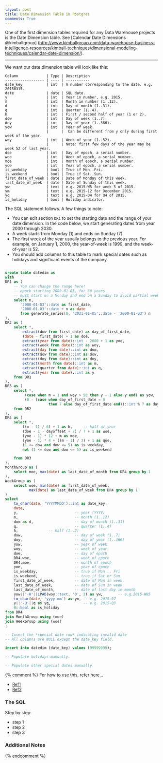```yaml
---
layout: post
title: Date Dimension Table in Postgres
comments: True
---
```


One of the first dimension tables required for any Data Warehouse projects is
the Date Dimension table. See [Calendar Date Dimensions @kimballgroup] (http://www.kimballgroup.com/data-warehouse-business-intelligence-resources/kimball-techniques/dimensional-modeling-techniques/calendar-date-dimension/). 

-----

We want our date dimension table will look like this:

```
Column             | Type | Description 
------------------ | ---- | ----------- 
date_key           | int  | A number corresponding to the date. e.g. 20150315. 
date               | date | SQL date. 
y                  | int  | Year in number, e.g. 2015. 
m                  | int  | Month in number (1..12). 
d                  | int  | Day of month (1..31). 
q                  | int  | Quarter (1..4). 
h                  | int  | First / second half of year (1 or 2). 
dow                | int  | Day of week (1..7). 
doy                | int  | Day of year (1..366). 
yow                | int  | Year of week.
                   |      |  Can be different from y only during first week of the year. 
woy                | int  | Week of year (1..52).
                   |      | Note: first few days of the year may be week 52 of last year. 
doe                | int  | Day of epoch, a serial number. 
woe                | int  | Week of epoch, a serial number. 
moe                | int  | Month of epoch, a serial number. 
yoe                | int  | Year of epoch, a serial number. 
is_weekday         | bool | True if Mon..Fri. 
is_weekend         | bool | True if Sat..Sun. 
first_date_of_week | date | Date of Monday of this week. 
last_date_of_week  | date | Date of Sunday of this week. 
yw                 | text | e.g. 2015-W5 for week 5 of 2015. 
ym                 | text | e.g. 2015-12 for December 2015. 
yq                 | text | e.g. 2015-Q4 for Q4 of 2015. 
is_holiday         | bool | Holiday indicator.
```

The SQL statement follows. A few things to note:

* You can edit section `DR1` to set the starting date and the range of
  your date dimension. In the code below, we start generating dates
  from year 2000 through 2030.
* A week starts from Monday (1) and ends on Sunday (7).
* The first week of the year usually belongs to the previous year. For
  example, on January 1, 2000, the year-of-week is 1999, and the week-of-year is 52.
* You should add columns to this table to mark special dates such as
  holidays and significant events of the company.



```sql

create table datedim as
with
DR1 as (
    -- You can change the range here!
    -- epoch starting 2000-01-03, for 30 years
    -- must start on a Monday and end on a Sunday to avoid partial week
    select n,
       '2000-01-03'::date as first_date,
       '2000-01-03'::date + n as date
       from generate_series(0, '2031-01-05'::date - '2000-01-03') n
),
DR2 as (
    select *,
        extract(dow from first_date) as day_of_first_date,
        (date - first_date) + 1 as doe,
        extract(year from date)::int - 2000 + 1 as yoe,
        extract(week from date)::int as woy,
        extract(day from date)::int as dom,
        extract(dow from date)::int as dow,
        extract(doy from date)::int as doy, 
        extract(month from date)::int as m,
        extract(quarter from date)::int as q, 
        extract(year from date)::int as y
    from DR1
),
DR3 as (
    select *,
         (case when m = 1 and woy > 50 then y - 1 else y end) as yow,
         (8 - (case when day_of_first_date = 0
                    then 7 else day_of_first_date end))::int % 7 as dayoffset
    from DR2
),
DR4 as (
    select *,
        ((m - 1) / 6) + 1 as h,     -- half of year
        (doe - 1 - dayoffset + 7) / 7 + 1 as woe,
        (yoe - 1) * 12 + m as moe,
        (yoe - 1) * 4 + ((m - 1) / 3) + 1 as qoe,
        (1 <= dow and dow <= 5) as is_weekday,
        not (1 <= dow and dow <= 5) as is_weekend

    from DR3
),
MonthGroup as (
    select moe, max(date) as last_date_of_month from DR4 group by 1
),
WeekGroup as (
    select woe, min(date) as first_date_of_week,
           max(date) as last_date_of_week from DR4 group by 1
)
select
    to_char(date, 'YYYYMMDD')::int as date_key,
    date,
    y,                          -- year (YYYY)
    m,                          -- month (1..12)
    dom as d,                   -- day of month (1..31)
    q,                          -- quarter (1..4)
    h,              -- half (1..2)
    dow,                        -- day of week (1..7)
    doy,                        -- day of year (1..366)
    yow,                        -- year of week
    woy,                        -- week of year
    doe,                        -- day of epoch 
    DR4.woe,                    -- week of epoch
    DR4.moe,                    -- month of epoch
    yoe,                        -- year of epoch
    is_weekday,                 -- true if Mon .. Fri
    is_weekend,                 -- true if Sat or Sun 
    first_date_of_week,         -- date of Mon in week
    last_date_of_week,          -- date of Sun in week
    last_date_of_month,         -- date of last day in month
    yow||'-W'||LPAD(woy::text, '0', 2) as yw,       -- e.g.2015-W05
    to_char(date, 'yyyy-mm') as ym, -- e.g. 2015-07
    y||'-Q'||q as yq,               -- e.g. 2015-Q3
    0::bool as is_holiday
from DR4
join MonthGroup using (moe)
join WeekGroup using (woe)
;

-- Insert the *special date row* indicating invalid date
-- All columns are NULL except the date_key field. 

insert into datedim (date_key) values (99999999);

-- Populate holidays manually.

-- Populate other special dates manually.

```


{% comment %}
For how to use this, refer here...

* [Ref1](http://link1.example.com)
* [Ref2](http://lilnk2.example.com)

### The SQL

Step by step:

* step 1
* step 2
* step 3

### Additional Notes
{% endcomment %}


